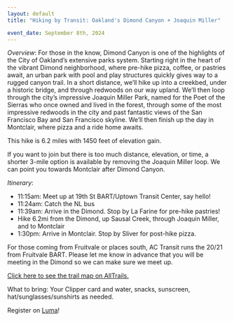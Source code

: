 ```yaml
---
layout: default
title: "Hiking by Transit: Oakland's Dimond Canyon + Joaquin Miller"

event_date: September 8th, 2024
---
```


*Overview*: For those in the know, Dimond Canyon is one of the highlights of the City of Oakland’s extensive parks system. Starting right in the heart of the vibrant Dimond neighborhood, where pre-hike pizza, coffee, or pastries await, an urban park with pool and play structures quickly gives way to a rugged canyon trail. In a short distance, we’ll hike up into a creekbed, under a historic bridge, and through redwoods on our way upland. We’ll then loop through the city’s impressive Joaquin Miller Park, named for the Poet of the Sierras who once owned and lived in the forest, through some of the most impressive redwoods in the city and past fantastic views of the San Francisco Bay and San Francisco skyline. We’ll then finish up the day in Montclair, where pizza and a ride home awaits.

​This hike is 6.2 miles with 1450 feet of elevation gain.

​If you want to join but there is too much distance, elevation, or time, a shorter 3-mile option is available by removing the Joaquin Miller loop. We can point you towards Montclair after Dimond Canyon.

*​Itinerary*:
* ​11:15am: Meet up at 19th St BART/Uptown Transit Center, say hello!
* ​11:24am: Catch the NL bus
* ​11:39am: Arrive in the Dimond. Stop by La Farine for pre-hike pastries!
* ​Hike 6.2mi from the Dimond, up Sausal Creek, through Joaquin Miller, and to Montclair
* ​1:30pm: Arrive in Montclair. Stop by Sliver for post-hike pizza.

​For those coming from Fruitvale or places south, AC Transit runs the 20/21 from Fruitvale BART. Please let me know in advance that you will be meeting in the Dimond so we can make sure we meet up.

[​Click here to see the trail map on AllTrails.](https://www.alltrails.com/explore/map/car-free-rec-proposal-7467fc4)

​What to bring: Your Clipper card and water, snacks, sunscreen, hat/sunglasses/sunshirts as needed. 

Register on [Luma](https://lu.ma/yyeg9r64)!